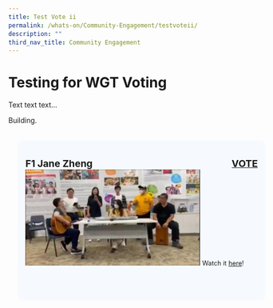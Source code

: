 ```yaml
---
title: Test Vote ii
permalink: /whats-on/Community-Engagement/testvoteii/
description: ""
third_nav_title: Community Engagement
---
```

# Testing for WGT Voting
Text text text...

Building.</p></div></li>

<ul style="display: grid; grid-template-columns: repeat(auto-fit, minmax(228px, 1fr)); gap: 1rem; margin: 2rem 2vw; padding: 0; list-style-type: none;">

<li>
<div style="position: relative; display: block; height: 100%;  overflow:hidden; text-decoration: none; background-color:hsla(208, 100%, 97%, .5); padding: 15px; border-radius: 10px; width: 100%">
<p style="text-align:left;font-size: 1.2rem; font-weight: bold;"> F1 Jane Zheng
        <span style="float:right; font-weight:bold;">
            <a href="https://www.facebook.com/hwee.mei.5/videos/544031027456734" target="_blank">VOTE</a></span>
<img style="max-height:12rem; height:auto; width:auto;" src="/images/WGT23/FB/F1.jpeg">
<span style="font-size: 0.8rem; font-weight:normal;">Watch it <a href="https://www.facebook.com/hwee.mei.5/videos/544031027456734" target="_blank">here</a>!</div>
</li>